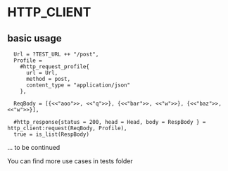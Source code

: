 # HTTP_CLIENT
## basic usage
```
  Url = ?TEST_URL ++ "/post",
  Profile =
    #http_request_profile{
      url = Url,
      method = post,
      content_type = "application/json"
    },

  ReqBody = [{<<"aoo">>, <<"q">>}, {<<"bar">>, <<"w">>}, {<<"baz">>, <<"w">>}],

  #http_response{status = 200, head = Head, body = RespBody } = http_client:request(ReqBody, Profile),
  true = is_list(RespBody)
```
... to be continued


You can find more use cases in tests folder